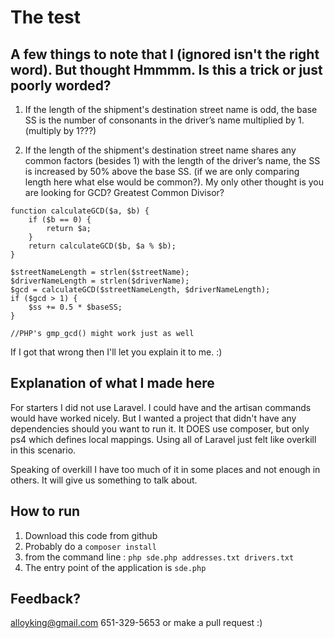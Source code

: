 # The test
## A few things to note that I (ignored isn't the right word).  But thought Hmmmm.  Is this a trick or just poorly worded?
 1. If the length of the shipment's destination street name is odd, the base SS is the
number of consonants in the driver’s name multiplied by 1. (multiply by 1???)

2. If the length of the shipment's destination street name shares any common factors
(besides 1) with the length of the driver’s name, the SS is increased by 50% above the
base SS. (if we are only comparing length here what else would be common?).  My only other thought is you are looking for GCD? Greatest Common Divisor?

```
function calculateGCD($a, $b) {
    if ($b == 0) {
        return $a;
    }
    return calculateGCD($b, $a % $b);
}

$streetNameLength = strlen($streetName);
$driverNameLength = strlen($driverName);
$gcd = calculateGCD($streetNameLength, $driverNameLength);
if ($gcd > 1) {
    $ss += 0.5 * $baseSS;
}

//PHP's gmp_gcd() might work just as well
```

If I got that wrong then I'll let you explain it to me. :)

## Explanation of what I made here
For starters I did not use Laravel.  I could have and the artisan commands would have worked nicely.  But I wanted a project that didn't have any dependencies should you want to run it.   It DOES use composer, but only ps4 which defines local mappings.  Using all of Laravel just felt like overkill in this scenario.

Speaking of overkill I have too much of it in some places and not enough in others.  It will give us something to talk about.

## How to run
1. Download this code from github
2. Probably do a `composer install`
3. from the command line : 	`php sde.php addresses.txt drivers.txt`
4. The entry point of the application is `sde.php`

## Feedback?
alloyking@gmail.com
651-329-5653
or make a pull request :)

